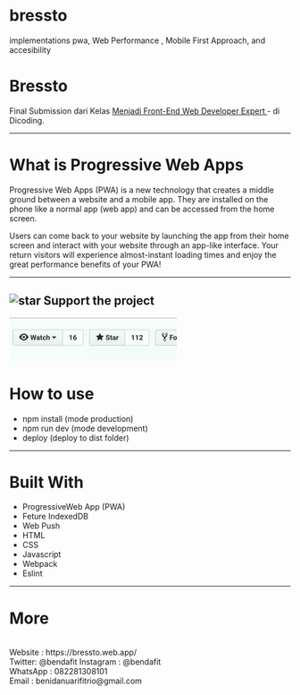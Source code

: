 # bressto
implementations pwa, Web Performance , Mobile First Approach, and accesibility

<h1>Bressto</h1>
Final Submission dari Kelas <a href="https://www.dicoding.com/academies/219">Menjadi Front-End Web Developer Expert  </a> - di Dicoding.
<hr>

<h1>What is Progressive Web Apps</h1>
	<p>Progressive Web Apps (PWA) is a new technology that creates a middle ground between a website and a mobile app. They are installed on the phone like a normal app (web app) and can be accessed from the home screen.</p>

<p>Users can come back to your website by launching the app from their home screen and interact with your website through an app-like interface. Your return visitors will experience almost-instant loading times and enjoy the great performance benefits of your PWA!</p>
<hr>

<h2>
	<g-emoji class="g-emoji" alias="star" fallback-src="https://github.githubassets.com/images/icons/emoji/unicode/2b50.png"><img class="emoji" alt="star" height="20" width="20" src="https://github.githubassets.com/images/icons/emoji/unicode/2b50.png"></g-emoji>
	Support the project
	</h2>
	<p><a href="#"><img src="https://raw.githubusercontent.com/josevarghese/Super-Progressive-Web-Apps/master/jose-github-star-gif.gif" alt="Star our repo" width="300px" height="76.95px" style="max-width:100%;"></a></p>
<h1>How to use</h1>
	<ul>
		<li>npm install (mode production)</li>
		<li>npm run dev (mode development)</li>
		<li>deploy (deploy to dist folder)</li>
	</ul>
  
 <hr>
<h1>Built With</h1>
<ul>
  <li>ProgressiveWeb App (PWA)</li>      
  <li>Feture IndexedDB</li>
  <li>Web Push</li>
  <li>HTML</li>
   <li>CSS</li>
   <li>Javascript</li>
   <li>Webpack</li>
   <li>Eslint</li>
 </ul>
 <hr>
 
 <h1>More</h1> <br>
Website  : https://bressto.web.app/ <br>
Twitter: @bendafit Instagram : @bendafit<br>
WhatsApp : 082281308101<br>
Email : benidanuarifitrio@gmail.com<br>
